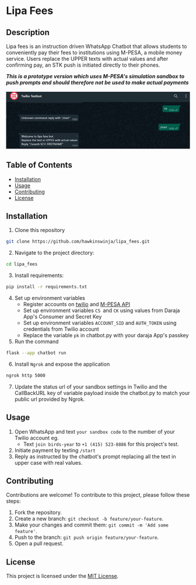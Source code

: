# Lipa Fees


## Description
<p>Lipa fees is an instruction driven WhatsApp Chatbot that allows students to conveniently pay their fees to institutions using M-PESA, a mobile money service. Users replace the UPPER texts with actual values and after confirming pay, an STK push is initiated directly to their phones.</p>

***This is a prototype version which uses M-PESA's simulation sandbox to push prompts and should therefore not be used to make actual payments***
<br>
<br>
![sample chat](testbot.jpg)

## Table of Contents

- [Installation](#installation)
- [Usage](#usage)
- [Contributing](#contributing)
- [License](#license)

## Installation

1. Clone this repository
```bash
git clone https://github.com/hawkinswinja/lipa_fees.git
```
2. Navigate to the project directory: 
```bash
cd lipa_fees
```
3. Install requirements: 
```bash
pip install -r requirements.txt
```
4. Set up environment variables
    - Register accounts on [twilio](https://www.twilio.com/en-us) and [M-PESA API](https://developer.safaricom.co.ke/APIs)
    - Set up environment variables `CS `and `CK` using values from Daraja App's Consumer and Secret Key
    - Set up environment variables `ACCOUNT_SID` and `AUTH_TOKEN` using credentials from Twilio account
    - Replace the variable `pk` in chatbot.py with your daraja App's passkey
5. Run the command 
```bash
flask --app chatbot run
```
6. Install `Ngrok` and expose the application
```bash
ngrok http 5000
```
7. Update the status url of your sandbox settings in Twilio and the CallBackURL key of variable payload inside the chatbot.py to match your public url provided by Ngrok.

## Usage

1. Open WhatsApp and text `your sandbox code` to the number of your Twilio account eg.
    - Text `join birds-year` to `+1 (415) 523-8886` for this project's test.
2. Initiate payment by texting `/start`
3. Reply as instructed by the chatbot's prompt replacing all the text in upper case  with real values. 

## Contributing

Contributions are welcome! To contribute to this project, please follow these steps:

1. Fork the repository.
2. Create a new branch: `git checkout -b feature/your-feature`.
3. Make your changes and commit them: `git commit -m 'Add some feature'`.
4. Push to the branch: `git push origin feature/your-feature`.
5. Open a pull request.

## License

This project is licensed under the [MIT License](LICENSE).

